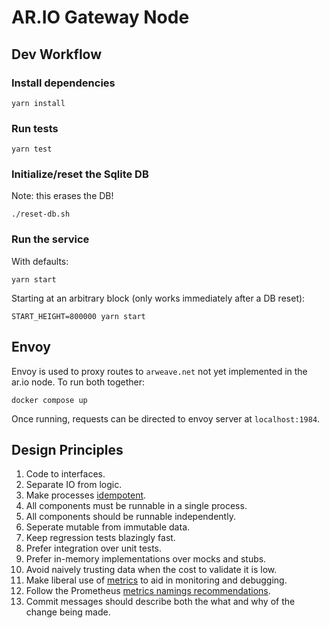 # AR.IO Gateway Node

## Dev Workflow

### Install dependencies

`yarn install`

### Run tests

`yarn test`

### Initialize/reset the Sqlite DB

Note: this erases the DB!

`./reset-db.sh`

### Run the service

With defaults:

`yarn start`

Starting at an arbitrary block (only works immediately after a DB reset):

`START_HEIGHT=800000 yarn start`

## Envoy
Envoy is used to proxy routes to `arweave.net` not yet implemented in the ar.io node. To run both together:

`docker compose up`

Once running, requests can be directed to envoy server at `localhost:1984`.

## Design Principles

1. Code to interfaces.
2. Separate IO from logic.
3. Make processes [idempotent](https://en.wikipedia.org/wiki/Idempotence).
4. All components must be runnable in a single process.
5. All components should be runnable independently.
6. Seperate mutable from immutable data.
7. Keep regression tests blazingly fast.
8. Prefer integration over unit tests.
9. Prefer in-memory implementations over mocks and stubs.
10. Avoid naively trusting data when the cost to validate it is low.
11. Make liberal use of [metrics](https://github.com/siimon/prom-client) to aid in monitoring and debugging.
12. Follow the Prometheus [metrics namings recommendations](https://prometheus.io/docs/practices/naming/).
13. Commit messages should describe both the what and why of the change being made.
